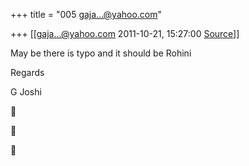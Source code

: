 +++
title = "005 gaja...@yahoo.com"

+++
[[gaja...@yahoo.com	2011-10-21, 15:27:00 [Source](https://groups.google.com/g/samskrita/c/VzrPZYd1J5s)]]



May be there is typo and it should be Rohini

  
  
Regards

  

  

G Joshi

  







